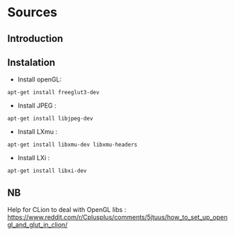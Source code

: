 # Sources
## Introduction

## Instalation
- Install openGL:
```
apt-get install freeglut3-dev
```

- Install JPEG :
```
apt-get install libjpeg-dev
```

- Install LXmu :
```
apt-get install libxmu-dev libxmu-headers
```

- Install LXi :
```
apt-get install libxi-dev
```

## NB
Help for CLion to deal with OpenGL libs : 
https://www.reddit.com/r/Cplusplus/comments/5jtuus/how_to_set_up_opengl_and_glut_in_clion/